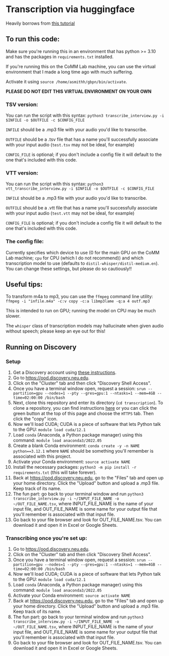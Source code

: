 # Transcription via huggingface
Heavily borrows from [this tutorial](https://www.doczamora.com/audio-transcription-from-huggingface-pre-trained-model)

## To run this code:
Make sure you're running this in an environment that has python >= 3.10 and has the packages in `requirements.txt` installed. 

If you're running this on the CoMM Lab machine, you can use the virtual environment that I made a long time ago with much suffering.

Activate it using `source /home/asmithh/gbpn/bin/activate`. 

**PLEASE DO NOT EDIT THIS VIRTUAL ENVIRONMENT ON YOUR OWN**

### TSV version:
You can run the script with this syntax:
`python3 transcribe_interview.py -i $INFILE -o $OUTFILE -c $CONFIG_FILE`

`INFILE` should be a .mp3 file with your audio you'd like to transcribe.

`OUTFILE` should be a .tsv file that has a name you'll successfully associate with your input audio (`test.tsv` may not be ideal, for example)

`CONFIG_FILE` is optional; if you don't include a config file it will default to the one that's included with this code. 

### VTT version:
You can run the script with this syntax:
`python3 vtt_transcribe_interview.py -i $INFILE -o $OUTFILE -c $CONFIG_FILE`

`INFILE` should be a .mp3 file with your audio you'd like to transcribe.

`OUTFILE` should be a .vtt file that has a name you'll successfully associate with your input audio (`test.vtt` may not be ideal, for example)

`CONFIG_FILE` is optional; if you don't include a config file it will default to the one that's included with this code. 

### The config file:
Currently specifies which device to use (0 for the main GPU on the CoMM Lab machine; `cpu` for CPU (which I do not recommend)) and which transcription model to use (defaults to `distil-whisper/distil-medium.en`). You can change these settings, but please do so cautiously!!  


## Useful tips:

To transform m4a to mp3, you can use the `ffmpeg` command line utility: `ffmpeg -i "infile.m4a" -c:v copy -c:a libmp3lame -q:a 4 outf.mp3`

This is intended to run on GPU; running the model on CPU may be much slower. 

The `whisper` class of transcription models may hallucinate when given audio without speech; please keep an eye out for this!

## Running on Discovery
### Setup
1. Get a Discovery account using [these instructions](https://rc.northeastern.edu/getting-access/).
2. Go to https://ood.discovery.neu.edu.
3. Click on the "Cluster" tab and then click "Discovery Shell Access".
4. Once you have a terminal window open, request a session: `srun --partition=gpu --nodes=1 --pty --gres=gpu:1 --ntasks=1 --mem=4GB --time=02:00:00 /bin/bash`
5. Next, clone this repository and enter its directory (`cd transcription`). To clone a repository, you can find instructions [here](https://docs.github.com/en/repositories/creating-and-managing-repositories/cloning-a-repository) or you can click the green button at the top of this page and choose the `HTTPS` tab. Then click the "copy" icon. 
6. Now we'll load CUDA; CUDA is a piece of software that lets Python talk to the GPU: `module load cuda/12.1`
7. Load `conda` (Anaconda, a Python package manager) using this command: `module load anaconda3/2022.05`
8. Create a blank Conda environment: `conda create -y -n NAME python==3.12.1` where `NAME` should be something you'll remember is associated with this project.
9. Activate your Conda environment: `source activate NAME`
10. Install the necessary packages: `python3 -m pip install -r requirements.txt` (this will take forever).
11. Back at https://ood.discovery.neu.edu, go to the "Files" tab and open up your home directory. Click the "Upload" button and upload a .mp3 file. Keep track of its name. 
12. The fun part: go back to your terminal window and run `python3 transcribe_interview.py -i ~/INPUT_FILE_NAME -o ~/OUT_FILE_NAME.tsv`, where INPUT_FILE_NAME is the name of your input file, and OUT_FILE_NAME is some name for your output file that you'll remember is associated with that input file.
13. Go back to your file browser and look for OUT_FILE_NAME.tsv. You can download it and open it in Excel or Google Sheets.

### Transcribing once you're set up:
1. Go to https://ood.discovery.neu.edu.
2. Click on the "Cluster" tab and then click "Discovery Shell Access".
3. Once you have a terminal window open, request a session: `srun --partition=gpu --nodes=1 --pty --gres=gpu:1 --ntasks=1 --mem=4GB --time=02:00:00 /bin/bash`
4. Now we'll load CUDA; CUDA is a piece of software that lets Python talk to the GPU: `module load cuda/12.1`
5. Load `conda` (Anaconda, a Python package manager) using this command: `module load anaconda3/2022.05`
6. Activate your Conda environment: `source activate NAME`
7. Back at https://ood.discovery.neu.edu, go to the "Files" tab and open up your home directory. Click the "Upload" button and upload a .mp3 file. Keep track of its name.
8. The fun part: go back to your terminal window and run `python3 transcribe_interview.py -i ~/INPUT_FILE_NAME -o ~/OUT_FILE_NAME.tsv`, where INPUT_FILE_NAME is the name of your input file, and OUT_FILE_NAME is some name for your output file that you'll remember is associated with that input file.
9. Go back to your file browser and look for OUT_FILE_NAME.tsv. You can download it and open it in Excel or Google Sheets.
